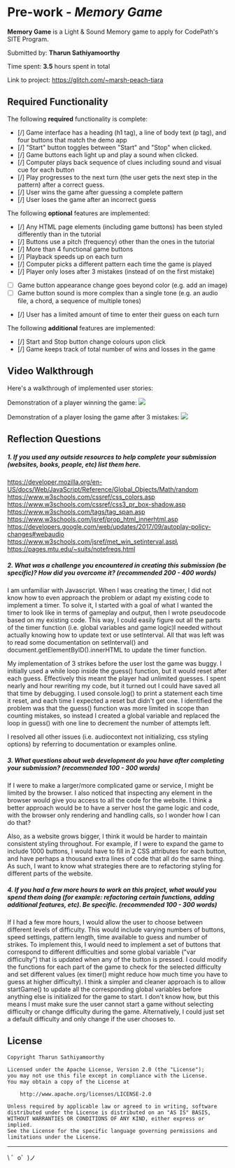 # Pre-work - *Memory Game*

**Memory Game** is a Light & Sound Memory game to apply for CodePath's SITE Program. 

Submitted by: **Tharun Sathiyamoorthy**

Time spent: **3.5** hours spent in total

Link to project: https://glitch.com/~marsh-peach-tiara

## Required Functionality

The following **required** functionality is complete:

* [/] Game interface has a heading (h1 tag), a line of body text (p tag), and four buttons that match the demo app
* [/] "Start" button toggles between "Start" and "Stop" when clicked. 
* [/] Game buttons each light up and play a sound when clicked. 
* [/] Computer plays back sequence of clues including sound and visual cue for each button
* [/] Play progresses to the next turn (the user gets the next step in the pattern) after a correct guess. 
* [/] User wins the game after guessing a complete pattern
* [/] User loses the game after an incorrect guess

The following **optional** features are implemented:

* [/] Any HTML page elements (including game buttons) has been styled differently than in the tutorial
* [/] Buttons use a pitch (frequency) other than the ones in the tutorial
* [/] More than 4 functional game buttons
* [/] Playback speeds up on each turn
* [/] Computer picks a different pattern each time the game is played
* [/] Player only loses after 3 mistakes (instead of on the first mistake)
* [ ] Game button appearance change goes beyond color (e.g. add an image)
* [ ] Game button sound is more complex than a single tone (e.g. an audio file, a chord, a sequence of multiple tones)
* [/] User has a limited amount of time to enter their guess on each turn

The following **additional** features are implemented:

- [/] Start and Stop button change colours upon click
- [/] Game keeps track of total number of wins and losses in the game

## Video Walkthrough

Here's a walkthrough of implemented user stories:

Demonstration of a player winning the game:
![](http://g.recordit.co/32uCqlrVyl.gif)

Demonstration of a player losing the game after 3 mistakes:
![](http://g.recordit.co/Pq95pH09T4.gif)


## Reflection Questions
##### 1. If you used any outside resources to help complete your submission (websites, books, people, etc) list them here. 

https://developer.mozilla.org/en-US/docs/Web/JavaScript/Reference/Global_Objects/Math/random
https://www.w3schools.com/cssref/css_colors.asp
https://www.w3schools.com/cssref/css3_pr_box-shadow.asp
https://www.w3schools.com/tags/tag_span.asp
https://www.w3schools.com/jsref/prop_html_innerhtml.asp
https://developers.google.com/web/updates/2017/09/autoplay-policy-changes#webaudio
https://www.w3schools.com/jsref/met_win_setinterval.asp\
https://pages.mtu.edu/~suits/notefreqs.html

##### 2. What was a challenge you encountered in creating this submission (be specific)? How did you overcome it? (recommended 200 - 400 words) 

I am unfamiliar with Javascript. When I was creating the timer, I did not know how to even approach the problem or adapt my existing code to implement a timer. To solve it, I started with a goal of what I wanted the timer to look like
in terms of gameplay and output, then I wrote pseudocode based on my existing code. This way, I could easily figure out all the parts of the timer function (i.e. global variables and game logic)I needed without actually knowing how to update text or use setInterval.
All that was left was to read some documentation on setInterval() and document.getElementByID().innerHTML to update the timer function. 

My implementation of 3 strikes before the user lost the game was buggy. I initially used a while loop inside the guess() function, but it would reset after each guess. Effectively this meant the player had unlimited guesses.
I spent nearly and hour rewriting my code, but it turned out I could have saved all that time by debugging. I used console.log() to print a statement each time it reset, and each time I expected a reset but didn't get one. 
I identified the problem was that the guess() function was more limited in scope than counting mistakes, so instead I created a global variable and replaced the loop in guess() with one line to decrement the number of attempts left. 

I resolved all other issues (i.e. audiocontext not initializing, css styling options) by referring to documentation or examples online.

##### 3. What questions about web development do you have after completing your submission? (recommended 100 - 300 words) 

If I were to make a larger/more complicated game or service, I might be limited by the browser. I also noticed that inspecting any element in the browser would give you access to all the code for the website. I think a better approach would be to have a server host the game logic and code, with the browser only rendering and handling calls, so I wonder how I can do that?

Also, as a website grows bigger, I think it would be harder to maintain consistent styling throughout. For example, if I were to expand the game to include 1000 buttons, I would have to fill in 2 CSS attributes for each button, and have perhaps a thousand extra lines of code that all do the same thing. As such, I want to know what strategies there are to refactoring styling for different parts of the website.

##### 4. If you had a few more hours to work on this project, what would you spend them doing (for example: refactoring certain functions, adding additional features, etc). Be specific. (recommended 100 - 300 words) 

If I had a few more hours, I would allow the user to choose between different levels of difficulty. This would include varying numbers of buttons, speed settings, pattern length, time available to guess and number of strikes. 
To implement this, I would need to implement a set of buttons that correspond to different difficulties and some global variable ("var difficulty") that is updated when any of the button is pressed. I could modify the functions for each 
part of the game to check for the selected difficulty and set different values (ex timer() might reduce how much time you have to guess at higher difficulty). I think a simpler and cleaner approach is to allow startGame() to update all the 
corresponding global variables before anything else is initialized for the game to start. I don't know how, but this means I must make sure the user cannot start a game without selecting difficulty or change difficulty during the game. 
Alternatively, I could just set a default difficulty and only change if the user chooses to.

## License

    Copyright Tharun Sathiyamoorthy

    Licensed under the Apache License, Version 2.0 (the "License");
    you may not use this file except in compliance with the License.
    You may obtain a copy of the License at

        http://www.apache.org/licenses/LICENSE-2.0

    Unless required by applicable law or agreed to in writing, software
    distributed under the License is distributed on an "AS IS" BASIS,
    WITHOUT WARRANTIES OR CONDITIONS OF ANY KIND, either express or implied.
    See the License for the specific language governing permissions and
    limitations under the License.
-------------------

\ ゜o゜)ノ
